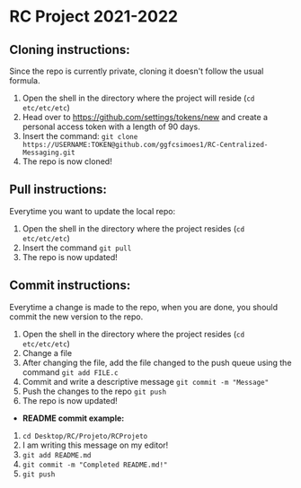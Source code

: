 # RC Project 2021-2022
## Cloning instructions:

Since the repo is currently private, cloning it doesn't follow the usual formula.

1. Open the shell in the directory where the project will reside (``` cd etc/etc/etc ```)
2. Head over to https://github.com/settings/tokens/new and create a personal access token with a length of 90 days.
3. Insert the command: ```git clone https://USERNAME:TOKEN@github.com/ggfcsimoes1/RC-Centralized-Messaging.git```
4. The repo is now cloned!


## Pull instructions:

Everytime you want to update the local repo:

1. Open the shell in the directory where the project resides (``` cd etc/etc/etc ```)
2. Insert the command ```git pull```
3. The repo is now updated!


## Commit instructions:

Everytime a change is made to the repo, when you are done, you should commit the new version to the repo.

1. Open the shell in the directory where the project resides (``` cd etc/etc/etc ```)
2. Change a file
3. After changing the file, add the file changed to the push queue using the command ```git add FILE.c```
4. Commit and write a descriptive message ```git commit -m "Message" ```
5. Push the changes to the repo ```git push```
6. The repo is now updated!

* **README commit example:**

1. ```cd Desktop/RC/Projeto/RCProjeto```
2. I am writing this message on my editor!
3. ```git add README.md```
4. ```git commit -m "Completed README.md!"```
5. ```git push```
